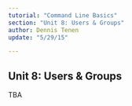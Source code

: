 ```yaml
---
tutorial: "Command Line Basics"
section: "Unit 8: Users & Groups"
author: Dennis Tenen
update: "5/29/15"

---
```


## Unit 8: Users & Groups

TBA
